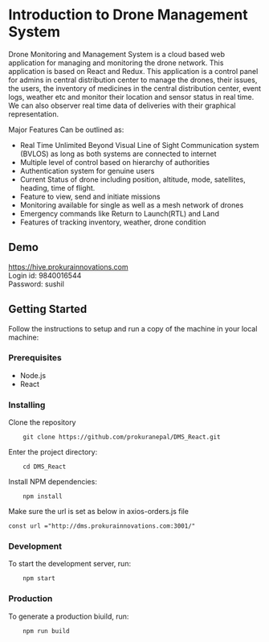 # Introduction to Drone Management System
Drone Monitoring and Management System is a cloud based web application for managing and monitoring the drone network. This application is based on React and Redux. This application is a control panel for admins in central distribution center to manage the drones, their issues, the users, the inventory of medicines in the central distribution center, event logs, weather etc and monitor their location and sensor status in real time. We can also observer real time data of deliveries with their graphical representation.

Major Features Can be outlined as:

* Real Time Unlimited Beyond Visual Line of Sight Communication system (BVLOS) as long as both systems are connected to internet
* Multiple level of control based on hierarchy of authorities
* Authentication system for genuine users
* Current Status of drone including position, altitude, mode, satellites, heading, time of flight.
* Feature to view, send and initiate missions
* Monitoring available for single as well as a mesh network of drones
* Emergency commands like Return to Launch(RTL) and Land
* Features of tracking inventory, weather, drone condition 


## Demo
<a> https://hive.prokurainnovations.com</a> <br>
Login id: 9840016544<br>
Password: sushil<br>

## Getting Started
Follow the instructions to setup and run a copy of the machine in your local machine:

### Prerequisites
* Node.js
* React 

### Installing
Clone the repository
```
	git clone https://github.com/prokuranepal/DMS_React.git
```

Enter the project directory:
```
	cd DMS_React
```
Install NPM dependencies:
```
	npm install
```
Make sure the url is set as below in axios-orders.js file
```
const url ="http://dms.prokurainnovations.com:3001/"
```

### Development
To start the development server, run:
```
	npm start
```

### Production 
To generate a production biuild, run:
```
	npm run build
```
